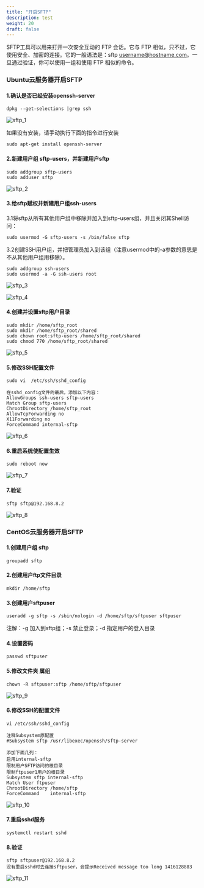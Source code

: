 ```yaml
---
title: "开启SFTP"
description: test
weight: 20
draft: false
---
```


SFTP工具可以用来打开一次安全互动的 FTP 会话。它与 FTP 相似，只不过，它使用安全、加密的连接。它的一般语法是：sftp username@hostname.com。一旦通过验证，你可以使用一组和使用 FTP 相似的命令。

### Ubuntu云服务器开启SFTP

#### 1.确认是否已经安装openssh-server

```
dpkg --get-selections |grep ssh
```

![sftp_1](../../_images/sftp_1.png)

如果没有安装，请手动执行下面的指令进行安装

```
sudo apt-get install openssh-server
```

#### 2.新建用户组 sftp-users，并新建用户sftp

```
sudo addgroup sftp-users
sudo adduser sftp
```

![sftp_2](../../_images/sftp_2.png)

#### 3.给sftp赋权并新建用户组ssh-users

3.1将sftp从所有其他用户组中移除并加入到sftp-users组，并且关闭其Shell访问：

```
sudo usermod -G sftp-users -s /bin/false sftp
```

3.2创建SSH用户组，并把管理员加入到该组（注意usermod中的-a参数的意思是不从其他用户组用移除）。

```
sudo addgroup ssh-users
sudo usermod -a -G ssh-users root
```

![sftp_3](../../_images/sftp_3.png)

![sftp_4](../../_images/sftp_4.png)

#### 4.创建并设置sftp用户目录

```
sudo mkdir /home/sftp_root
sudo mkdir /home/sftp_root/shared
sudo chown root:sftp-users /home/sftp_root/shared
sudo chmod 770 /home/sftp_root/shared
```

![sftp_5](../../_images/sftp_5.png)

#### 5.修改SSH配置文件

```
sudo vi  /etc/ssh/sshd_config

在sshd_config文件的最后，添加以下内容：
AllowGroups ssh-users sftp-users
Match Group sftp-users
ChrootDirectory /home/sftp_root
AllowTcpForwarding no
X11Forwarding no
ForceCommand internal-sftp
```

![sftp_6](../../_images/sftp_6.png)

#### 6.重启系统使配置生效

```
sudo reboot now
```

![sftp_7](../../_images/sftp_7.png)

#### 7.验证

```
sftp sftp@192.168.8.2
```

![sftp_8](../../_images/sftp_8.png)

### CentOS云服务器开启SFTP

#### 1.创建用户组 sftp

```
groupadd sftp
```

#### 2.创建用户ftp文件目录

```
mkdir /home/sftp
```

#### 3.创建用户sftpuser

```
useradd -g sftp -s /sbin/nologin -d /home/sftp/sftpuser sftpuser
```

注解：-g 加入到sftp组；-s 禁止登录；-d 指定用户的登入目录

#### 4.设置密码

```
passwd sftpuser
```

#### 5.修改文件夹 属组

```
chown -R sftpuser:sftp /home/sftp/sftpuser
```

![sftp_9](../../_images/sftp_9.png)

#### 6.修改SSH的配置文件

```
vi /etc/ssh/sshd_config

注释Subsystem原配置
#Subsystem sftp /usr/libexec/openssh/sftp-server

添加下面几列：
启用internal-sftp
限制用户SFTP访问的根目录
限制ftpuser1用户的根目录
Subsystem sftp internal-sftp
Match User ftpuser
ChrootDirectory /home/sftp
ForceCommand    internal-sftp
```

![sftp_10](../../_images/sftp_10.png)

#### 7.重启sshd服务

```
systemctl restart sshd
```

#### 8.验证

```
sftp sftpuser@192.168.8.2
没有重启sshd时去连接sftpuser，会提示Received message too long 1416128883
```

![sftp_11](../../_images/sftp_11.png)